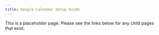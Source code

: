 ```yaml
---
title: Google Calendar Setup Guide
---
```


This is a placeholder page. Please see the links below for any child pages that exist.
